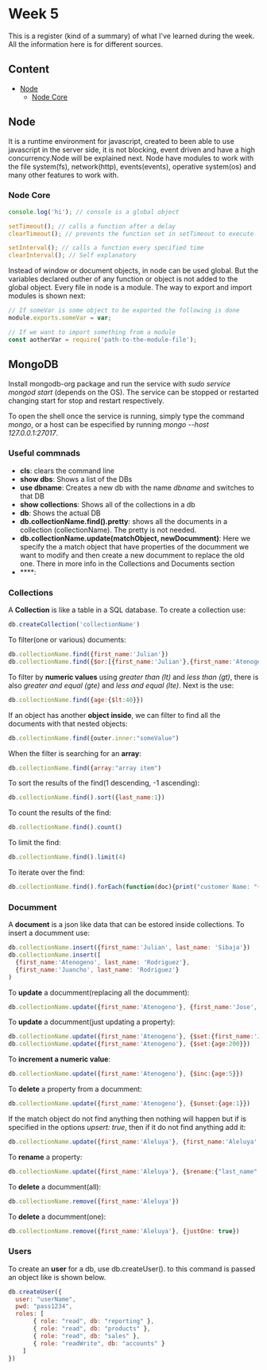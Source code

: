 # Week 5

This is a register (kind of a summary) of what I've learned during the week.
All the information here is for different sources.

## Content

+ [Node](#Node)
  + [Node Core](#node_core)

## Node

It is a runtime environment for javascript, created to been able to use
javascript in the server side, it is not blocking, event driven and have a high
concurrency.Node will be explained next. Node have modules to work with the
file system(fs), network(http), events(events), operative system(os) and many
other features to work with.

### Node Core

```js
console.log('hi'); // console is a global object

setTimeout(); // calls a function after a delay
clearTimeout(); // prevents the function set in setTimeout to execute

setInterval(); // calls a function every specified time
clearInterval(); // Self explanatory
```

Instead of window or document objects, in node can be used global. But the
variables declared outher of any function or object is not added to the global
object. Every file in node is a module. The way to export and import modules
is shown next:

```js
// If someVar is some object to be exported the following is done
module.exports.someVar = var;

// If we want to import something from a module
const aotherVar = require('path-to-the-module-file');
```

## MongoDB

Install mongodb-org package and run the service with _sudo service mongod start_
(depends on the OS). The service can be stopped or restarted changing start for
stop and restart respectively.

To open the shell once the service is running, simply type the command _mongo_,
or a host can be especified by running _mongo --host 127.0.0.1:27017_.

### Useful commnads

+ **cls**: clears the command line
+ **show dbs**: Shows a list of the DBs
+ **use dbname**: Creates a new db with the name _dbname_ and switches to that DB
+ **show collections**: Shows all of the collections in a db
+ **db**: Shows the actual DB
+ **db.collectionName.find().pretty**: shows all the documents in a collection (collectionName). The pretty is not needed.
+ **db.collectionName.update(matchObject, newDocumment)**: Here we specify the a match
  object that have properties of the documment we want to modify and then create a new documment
  to replace the old one. There in more info in the Collections and Documents section
+ ****:

### Collections

A **Collection** is like a table in a SQL database. To create a collection use:

```js
db.createCollection('collectionName')
```

To filter(one or various) documents:

```js
db.collectionName.find({first_name:'Julian'})
db.collectionName.find({$or:[{first_name:'Julian'},{first_name:'Atenogeno'}]})
```

To filter by **numeric values** using _greater than (lt)_ and _less than (gt)_, there
is also _greater and equal (gte)_ and _less and equal (lte)_. Next is the use:

```js
db.collectionName.find({age:{$lt:40}})
```

If an object has another **object inside**, we can filter to find all the documents
with that nested objects:

```js
db.collectionName.find({outer.inner:"someValue")
```

When the filter is searching for an **array**:

```js
db.collectionName.find({array:"array item")
```

To sort the results of the find(1 descending, -1 ascending):

```js
db.collectionName.find().sort({last_name:1})
```

To count the results of the find:

```js
db.collectionName.find().count()
```

To limit the find:

```js
db.collectionName.find().limit(4)
```

To iterate over the find:

```js
db.collectionName.find().forEach(function(doc){print("customer Name: "+doc.first_name)})
```

### Documment

A **document** is a json like data that can be estored inside collections. To insert a documment use:

```js
db.collectionName.insert({first_name:'Julian', last_name: 'Sibaja'})
db.collectionName.insert([
  {first_name:'Atenogeno', last_name: 'Rodriguez'},
  {first_name:'Juancho', last_name: 'Rodriguez'}
)
```

To **update** a documment(replacing all the documment):

```js
db.collectionName.update({first_name:'Atenogeno'}, {first_name:'Jose', last_name: 'Rodriguez'})
```

To **update** a documment(just updating a property):

```js
db.collectionName.update({first_name:'Atenogeno'}, {$set:{first_name:'Jose'}})
db.collectionName.update({first_name:'Atenogeno'}, {$set:{age:200}})
```

To **increment a numeric value**:

```js
db.collectionName.update({first_name:'Atenogeno'}, {$inc:{age:5}})
```

To **delete** a property from a documment:

```js
db.collectionName.update({first_name:'Atenogeno'}, {$unset:{age:1}})
```

If the match object do not find anything then nothing will happen but if is specified
in the options _upsert: true_, then if it do not find anything add it:

```js
db.collectionName.update({first_name:'Aleluya'}, {first_name:'Aleluya',last_name: 'Rodriguez'}, {ipsert: true})
```

To **rename** a property:

```js
db.collectionName.update({first_name:'Aleluya'}, {$rename:{"last_name":"second_name"})
```

To **delete** a documment(all):

```js
db.collectionName.remove({first_name:'Aleluya'})
```

To **delete** a documment(one):

```js
db.collectionName.remove({first_name:'Aleluya'}, {justOne: true})
```


### Users

To create an **user** for a db,  use db.createUser().
to this command is passed an object like is shown below. 

```js
db.createUser({
  user: "userName",
  pwd: "pass1234",
  roles: [
       { role: "read", db: "reporting" },
       { role: "read", db: "products" },
       { role: "read", db: "sales" },
       { role: "readWrite", db: "accounts" }
    ]
})
```